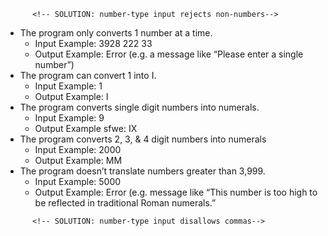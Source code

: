 <!-- * The program rejects non-number entries
    * Input Example: "Cao8jew-=”
    * Output Example: Error (e.g. a message like “Please enter a number”) -->
          <!-- SOLUTION: number-type input rejects non-numbers-->
* The program only converts 1 number at a time.
    * Input Example: 3928 222 33
    * Output Example: Error (e.g. a message like “Please enter a single number”)
* The program can convert 1 into I.
    * Input Example: 1
    * Output Example: I
* The program converts single digit numbers into numerals.
    * Input Example: 9
    * Output Example     sfwe: IX
* The program converts 2, 3, & 4 digit numbers into numerals
    * Input Example: 2000
    * Output Example: MM
* The program doesn’t translate numbers greater than 3,999.
    * Input Example: 5000
    * Output Example:  Error (e.g. message like “This number is too high to be reflected in traditional Roman numerals.”
<!-- * The program knows how to read commas in legitimate numbers.
    * Input Example: 2,000
    * Output Example:  MM -->
          <!-- SOLUTION: number-type input disallows commas-->
